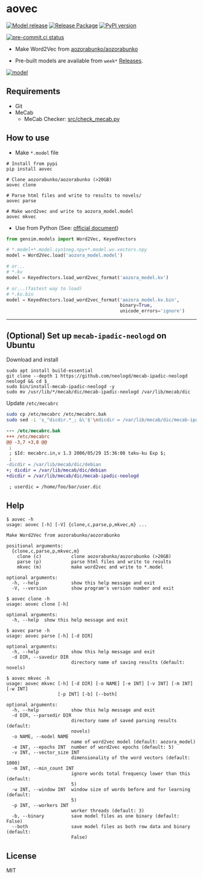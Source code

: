 # aovec

[![Model release](https://github.com/eggplants/aovec/actions/workflows/model_release.yml/badge.svg)](https://github.com/eggplants/aovec/actions/workflows/model_release.yml)
[![Release Package](https://github.com/eggplants/aovec/actions/workflows/release.yml/badge.svg)](https://github.com/eggplants/aovec/actions/workflows/release.yml) [![PyPI version](https://badge.fury.io/py/aovec.svg)](https://badge.fury.io/py/aovec)

[![pre-commit.ci status](https://results.pre-commit.ci/badge/github/eggplants/aovec/master.svg)](https://results.pre-commit.ci/latest/github/eggplants/aovec/master)

- Make Word2Vec from [aozorabunko/aozorabunko](https://github.com/aozorabunko/aozorabunko)

- Pre-built models are available from `week*` [Releases](https://github.com/eggplants/aovec/releases).

[![model](https://img.shields.io/badge/dynamic/json.svg?label=Model&query=$[0].assets[0].browser_download_url&url=https://api.github.com/repos/eggplants/aovec/releases)](https://github.com/eggplants/aovec/releases)

## Requirements

- Git
- MeCab
  - MeCab Checker: [src/check_mecab.py](https://github.com/eggplants/aovec/blob/master/src/check_mecab.py)

## How to use

- Make `*.model` file

```shellsession
# Install from pypi
pip install aovec

# Clone aozorabunko/aozorabunko (>20GB)
aovec clone

# Parse html files and write to results to novels/
aovec parse

# Make word2vec and write to aozora_model.model
aovec mkvec
```

- Use from Python (See: [official document](https://radimrehurek.com/gensim/models/word2vec.html))

```python
from gensim.models import Word2Vec, KeyedVectors

# *.model+*.model.syn1neg.npy+*.model.wv.vectors.npy
model = Word2Vec.load('aozora_model.model')

# or...
# *.kv
model = KeyedVectors.load_word2vec_format('aozora_model.kv')

# or...(fastest way to load)
# *.kv.bin
model = KeyedVectors.load_word2vec_format('aozora_model.kv.bin',
                                          binary=True,
                                          unicode_errors='ignore')
```

---

## (Optional) Set up `mecab-ipadic-neologd` on Ubuntu

Download and install

```shellsession
sudo apt install build-essential
git clone --depth 1 https://github.com/neologd/mecab-ipadic-neologd neologd && cd $_
sudo bin/install-mecab-ipadic-neologd -y
sudo mv /usr/lib/*/mecab/dic/mecab-ipadic-neologd /var/lib/mecab/dic
```

Update `/etc/mecabrc`

```bash
sudo cp /etc/mecabrc /etc/mecabrc.bak
sudo sed -i 's_^dicdir.*_; &\'$'\ndicdir = /var/lib/mecab/dic/mecab-ipadic-neologd_' /etc/mecabrc
```

```diff
--- /etc/mecabrc.bak
+++ /etc/mecabrc
@@ -3,7 +3,8 @@
 ;
 ; $Id: mecabrc.in,v 1.3 2006/05/29 15:36:08 taku-ku Exp $;
 ;
-dicdir = /var/lib/mecab/dic/debian
+; dicdir = /var/lib/mecab/dic/debian
+dicdir = /var/lib/mecab/dic/mecab-ipadic-neologd

 ; userdic = /home/foo/bar/user.dic
```

## Help

```shellsession
$ aovec -h
usage: aovec [-h] [-V] {clone,c,parse,p,mkvec,m} ...

Make Word2Vec from aozorabunko/aozorabunko

positional arguments:
  {clone,c,parse,p,mkvec,m}
    clone (c)           clone aozorabunko/aozorabunko (>20GB)
    parse (p)           parse html files and write to results
    mkvec (m)           make word2vec and write to *.model

optional arguments:
  -h, --help            show this help message and exit
  -V, --version         show program's version number and exit
```

```shellsession
$ aovec clone -h
usage: aovec clone [-h]

optional arguments:
  -h, --help  show this help message and exit
```

```shellsession
$ aovec parse -h
usage: aovec parse [-h] [-d DIR]

optional arguments:
  -h, --help            show this help message and exit
  -d DIR, --savedir DIR
                        directory name of saving results (default: novels)
```

```shellsession
$ aovec mkvec -h
usage: aovec mkvec [-h] [-d DIR] [-o NAME] [-e INT] [-v INT] [-m INT] [-w INT]
                   [-p INT] [-b] [--both]

optional arguments:
  -h, --help            show this help message and exit
  -d DIR, --parsedir DIR
                        directory name of saved parsing results (default:
                        novels)
  -o NAME, --model NAME
                        name of word2vec model (default: aozora_model)
  -e INT, --epochs INT  number of word2vec epochs (default: 5)
  -v INT, --vector_size INT
                        dimensionality of the word vectors (default: 1000)
  -m INT, --min_count INT
                        ignore words total frequency lower than this (default:
                        5)
  -w INT, --window INT  window size of words before and for learning (default:
                        5)
  -p INT, --workers INT
                        worker threads (default: 3)
  -b, --binary          save model files as one binary (default: False)
  --both                save model files as both row data and binary (default:
                        False)
```

## License

MIT
